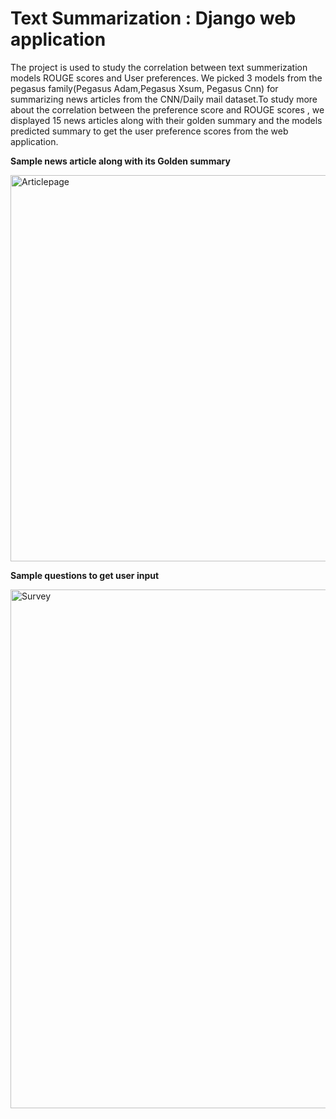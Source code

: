 # Text Summarization : Django web application 
The project is used to study the correlation between text summerization models ROUGE scores and User preferences.
We picked 3 models from the pegasus family(Pegasus Adam,Pegasus Xsum, Pegasus Cnn) for summarizing news articles from the CNN/Daily mail dataset.To study more about the correlation between the preference score and ROUGE scores , we displayed 15 news articles along with their golden summary and the models predicted summary to get the user preference scores from the web application.

**Sample news article along with its Golden summary**

<img width="618" alt="Articlepage" src="https://github.com/Rk1999Jk/TSDjango/assets/115196734/383ba47c-43db-4d15-90ef-c56a731e4dd6">

**Sample questions to get user input**

<img width="830" alt="Survey" src="https://github.com/Rk1999Jk/TSDjango/assets/115196734/3e42d3b4-d67a-44cc-9ff1-d0cad42f88a8">




